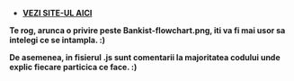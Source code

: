 - __[VEZI SITE-UL AICI](https://glucianrogojanu.github.io/Bankist-APP/)__ 

__Te rog, arunca o privire peste Bankist-flowchart.png, iti va fi mai usor sa intelegi ce se intampla. :)__

__De asemenea, in fisierul .js sunt comentarii la majoritatea codului unde explic fiecare particica ce face. :)__
   
